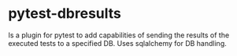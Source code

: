 pytest-dbresults
================
Is a plugin for pytest to add capabilities of sending the results of the
executed tests to a specified DB. Uses sqlalchemy for DB handling.
